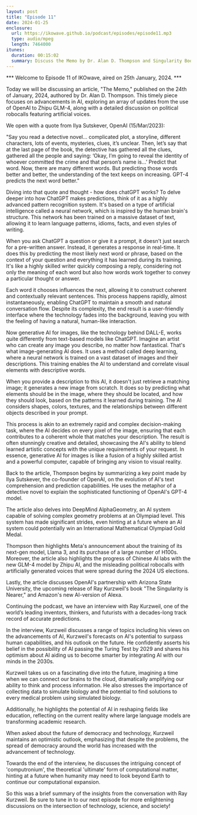 ```yaml
---
layout: post
title: "Episode 11"
date: 2024-01-25
enclosure:
  url: https://ikowave.github.io/podcast/episodes/episode11.mp3
  type: audio/mpeg
  length: 7464000
itunes:
  duration: 00:15:02
  summary: Discuss the Memo by Dr. Alan D. Thompson and Singularity Book
---
```

*** Welcome to Episode 11 of IKOwave, aired on 25th January, 2024. ***

Today we will be discussing an article, "The Memo," published on the 24th of January, 2024, authored by Dr. Alan D. Thompson. This timely piece focuses on advancements in AI, exploring an array of updates from the use of OpenAI to Zhipu GLM-4, along with a detailed discussion on political robocalls featuring artificial voices.

We open with a quote from Ilya Sutskever, OpenAI (15/Mar/2023):

"Say you read a detective novel… complicated plot, a storyline, different characters, lots of events, mysteries, clues, it’s unclear. Then, let’s say that at the last page of the book, the detective has gathered all the clues, gathered all the people and saying: ‘Okay, I’m going to reveal the identity of whoever committed the crime and that person’s name is…’ Predict that word. Now, there are many different words. But predicting those words better and better, the understanding of the text keeps on increasing. GPT-4 predicts the next word better."

Diving into that quote and thought - how does chatGPT works? To delve deeper into how ChatGPT makes predictions, think of it as a highly advanced pattern recognition system. It's based on a type of artificial intelligence called a neural network, which is inspired by the human brain's structure. This network has been trained on a massive dataset of text, allowing it to learn language patterns, idioms, facts, and even styles of writing.

When you ask ChatGPT a question or give it a prompt, it doesn't just search for a pre-written answer. Instead, it generates a response in real-time. It does this by predicting the most likely next word or phrase, based on the context of your question and everything it has learned during its training. It's like a highly skilled writer quickly composing a reply, considering not only the meaning of each word but also how words work together to convey a particular thought or answer.

Each word it chooses influences the next, allowing it to construct coherent and contextually relevant sentences. This process happens rapidly, almost instantaneously, enabling ChatGPT to maintain a smooth and natural conversation flow. Despite its complexity, the end result is a user-friendly interface where the technology fades into the background, leaving you with the feeling of having a natural, human-like interaction.

Now generative AI for images, like the technology behind DALL-E, works quite differently from text-based models like ChatGPT. Imagine an artist who can create any image you describe, no matter how fantastical. That's what image-generating AI does. It uses a method called deep learning, where a neural network is trained on a vast dataset of images and their descriptions. This training enables the AI to understand and correlate visual elements with descriptive words.

When you provide a description to this AI, it doesn't just retrieve a matching image; it generates a new image from scratch. It does so by predicting what elements should be in the image, where they should be located, and how they should look, based on the patterns it learned during training. The AI considers shapes, colors, textures, and the relationships between different objects described in your prompt.

This process is akin to an extremely rapid and complex decision-making task, where the AI decides on every pixel of the image, ensuring that each contributes to a coherent whole that matches your description. The result is often stunningly creative and detailed, showcasing the AI's ability to blend learned artistic concepts with the unique requirements of your request. In essence, generative AI for images is like a fusion of a highly skilled artist and a powerful computer, capable of bringing any vision to visual reality.

Back to the article, Thompson begins by summarizing a key point made by Ilya Sutskever, the co-founder of OpenAI, on the evolution of AI's text comprehension and prediction capabilities. He uses the metaphor of a detective novel to explain the sophisticated functioning of OpenAI's GPT-4 model.

The article also delves into DeepMind AlphaGeometry, an AI system capable of solving complex geometry problems at an Olympiad level. This system has made significant strides, even hinting at a future where an AI system could potentially win an International Mathematical Olympiad Gold Medal.

Thompson then highlights Meta's announcement about the training of its next-gen model, Llama 3, and its purchase of a large number of H100s. Moreover, the article also highlights the progress of Chinese AI labs with the new GLM-4 model by Zhipu AI, and the misleading political robocalls with artificially generated voices that were spread during the 2024 US elections.

Lastly, the article discusses OpenAI's partnership with Arizona State University, the upcoming release of Ray Kurzweil's book "The Singularity is Nearer," and Amazon's new AI-version of Alexa.

Continuing the podcast, we have an interview with Ray Kurzweil, one of the world’s leading inventors, thinkers, and futurists with a decades-long track record of accurate predictions.

In the interview, Kurzweil discusses a range of topics including his views on the advancements of AI, Kurzweil's forecasts on AI's potential to surpass human capabilities, and his outlook on the future. He confidently asserts his belief in the possibility of AI passing the Turing Test by 2029 and shares his optimism about AI aiding us to become smarter by integrating AI with our minds in the 2030s.

Kurzweil takes us on a fascinating dive into the future, imagining a time when we can connect our brains to the cloud, dramatically amplifying our ability to think and process information. He also stresses the importance of collecting data to simulate biology and the potential to find solutions to every medical problem using simulated biology.

Additionally, he highlights the potential of AI in reshaping fields like education, reflecting on the current reality where large language models are transforming academic research.

When asked about the future of democracy and technology, Kurzweil maintains an optimistic outlook, emphasizing that despite the problems, the spread of democracy around the world has increased with the advancement of technology.

Towards the end of the interview, he discusses the intriguing concept of 'computronium', the theoretical 'ultimate' form of computational matter, hinting at a future when humanity may need to look beyond Earth to continue our computational expansion.

So this was a brief summary of the insights from the conversation with Ray Kurzweil. Be sure to tune in to our next episode for more enlightening discussions on the intersection of technology, science, and society!